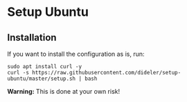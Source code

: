 # Setup Ubuntu

## Installation

If you want to install the configuration as is, run:

```
sudo apt install curl -y
curl -s https://raw.githubusercontent.com/dideler/setup-ubuntu/master/setup.sh | bash
```

**Warning:** This is done at your own risk!

